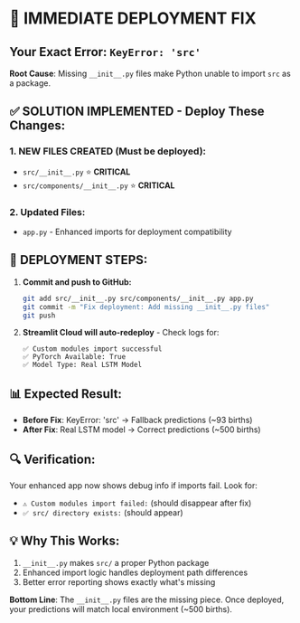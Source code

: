 # 🚨 IMMEDIATE DEPLOYMENT FIX

## Your Exact Error: `KeyError: 'src'`

**Root Cause**: Missing `__init__.py` files make Python unable to import `src` as a package.

## ✅ SOLUTION IMPLEMENTED - Deploy These Changes:

### 1. **NEW FILES CREATED** (Must be deployed):

- `src/__init__.py` ⭐ **CRITICAL**
- `src/components/__init__.py` ⭐ **CRITICAL**

### 2. **Updated Files**:

- `app.py` - Enhanced imports for deployment compatibility

## 🚀 DEPLOYMENT STEPS:

1. **Commit and push to GitHub:**

   ```bash
   git add src/__init__.py src/components/__init__.py app.py
   git commit -m "Fix deployment: Add missing __init__.py files"
   git push
   ```

2. **Streamlit Cloud will auto-redeploy** - Check logs for:
   ```
   ✅ Custom modules import successful
   ✅ PyTorch Available: True
   ✅ Model Type: Real LSTM Model
   ```

## 📊 Expected Result:

- **Before Fix**: KeyError: 'src' → Fallback predictions (~93 births)
- **After Fix**: Real LSTM model → Correct predictions (~500 births)

## 🔍 Verification:

Your enhanced app now shows debug info if imports fail. Look for:

- `⚠️ Custom modules import failed:` (should disappear after fix)
- `✅ src/ directory exists:` (should appear)

## 💡 Why This Works:

1. `__init__.py` makes `src/` a proper Python package
2. Enhanced import logic handles deployment path differences
3. Better error reporting shows exactly what's missing

**Bottom Line**: The `__init__.py` files are the missing piece. Once deployed, your predictions will match local environment (~500 births).
